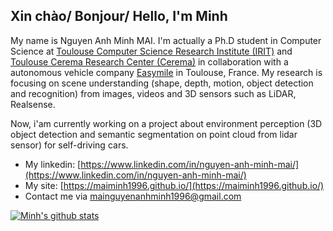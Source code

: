## Xin chào/ Bonjour/ Hello, I'm Minh

My name is Nguyen Anh Minh MAI. I'm actually a Ph.D student in Computer Science at [Toulouse Computer Science Research Institute (IRIT)](https://www.irit.fr/) and [Toulouse Cerema Research Center (Cerema)](https://www.cerema.fr/fr/innovation-recherche/recherche/equipes/sti-systemes-transports-intelligents-plus-securite) in collaboration with a autonomous vehicle company [Easymile](https://easymile.com/) in Toulouse, France.
My research is focusing on scene understanding (shape, depth, motion, object detection and recognition) from images, videos and 3D sensors such as LiDAR, Realsense.

Now, i'am currently working on a project about environment perception (3D object detection and semantic segmentation on point cloud from lidar sensor) for self-driving cars.

- My linkedin: [https://www.linkedin.com/in/nguyen-anh-minh-mai/](https://www.linkedin.com/in/nguyen-anh-minh-mai/)
- My site: [https://maiminh1996.github.io/](https://maiminh1996.github.io/)
- Contact me via mainguyenanhminh1996@gmail.com

[![Minh's github stats](https://github-readme-stats.vercel.app/api?username=maiminh1996&count_private=true&show_icons=true)](https://github.com/anuraghazra/github-readme-stats)



